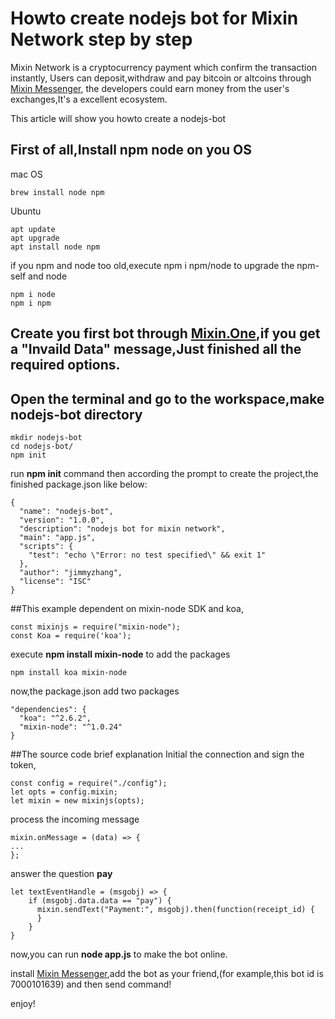 # Howto create nodejs bot for Mixin Network step by step
Mixin Network is a cryptocurrency payment which confirm the transaction instantly,  Users can deposit,withdraw and pay bitcoin or altcoins through [Mixin Messenger](https://mixin.one/),
the developers could earn money from the user's exchanges,It's a excellent ecosystem.

This article will show you howto create a nodejs-bot

## First of all,Install npm node on you OS
mac OS
```
brew install node npm
```

Ubuntu
```
apt update
apt upgrade
apt install node npm
```
if you npm and node too old,execute npm i npm/node to upgrade the npm-self and node
```
npm i node
npm i npm
```

## Create you first bot through [Mixin.One](https://developers.mixin.one/dashboard),if you get a "Invaild Data" message,Just finished all the required options.

## Open the terminal and go to the workspace,make nodejs-bot directory
```
mkdir nodejs-bot
cd nodejs-bot/
npm init
```
run **npm init** command then according the prompt to create the project,the finished package.json like below:
```
{
  "name": "nodejs-bot",
  "version": "1.0.0",
  "description": "nodejs bot for mixin network",
  "main": "app.js",
  "scripts": {
    "test": "echo \"Error: no test specified\" && exit 1"
  },
  "author": "jimmyzhang",
  "license": "ISC"
}
```
##This example dependent on mixin-node SDK and koa,
```
const mixinjs = require("mixin-node");
const Koa = require('koa');
```
execute **npm install mixin-node** to add the packages
```
npm install koa mixin-node
```
now,the package.json add two packages
```
"dependencies": {
  "koa": "^2.6.2",
  "mixin-node": "^1.0.24"
}
```

##The source code brief explanation
Initial the connection and sign the token,
```
const config = require("./config");
let opts = config.mixin;
let mixin = new mixinjs(opts);
```
process the incoming message
```
mixin.onMessage = (data) => {
...
};
```
answer the question **pay**
```
let textEventHandle = (msgobj) => {
    if (msgobj.data.data == "pay") {
      mixin.sendText("Payment:", msgobj).then(function(receipt_id) {
      }
    }
}
```
now,you can run **node app.js** to make the bot online.

install [Mixin Messenger](https://mixin.one/),add the bot as your friend,(for example,this bot id is 7000101639) and then send command!

enjoy!
